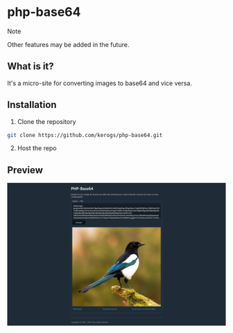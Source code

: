 # php-base64

> [!NOTE]
> Other features may be added in the future.

## What is it?
It's a micro-site for converting images to base64 and vice versa.

## Installation

1. Clone the repository
```sh
git clone https://github.com/kerogs/php-base64.git
```

2. Host the repo

## Preview
![preview](.ksinf/preview.png)